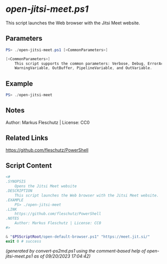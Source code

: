*open-jitsi-meet.ps1*
================

This script launches the Web browser with the Jitsi Meet website.

Parameters
----------
```powershell
PS> ./open-jitsi-meet.ps1 [<CommonParameters>]

[<CommonParameters>]
    This script supports the common parameters: Verbose, Debug, ErrorAction, ErrorVariable, WarningAction, 
    WarningVariable, OutBuffer, PipelineVariable, and OutVariable.
```

Example
-------
```powershell
PS> ./open-jitsi-meet

```

Notes
-----
Author: Markus Fleschutz | License: CC0

Related Links
-------------
https://github.com/fleschutz/PowerShell

Script Content
--------------
```powershell
<#
.SYNOPSIS
	Opens the Jitsi Meet website
.DESCRIPTION
	This script launches the Web browser with the Jitsi Meet website.
.EXAMPLE
	PS> ./open-jitsi-meet
.LINK
	https://github.com/fleschutz/PowerShell
.NOTES
	Author: Markus Fleschutz | License: CC0
#>

& "$PSScriptRoot/open-default-browser.ps1" "https://meet.jit.si/"
exit 0 # success
```

*(generated by convert-ps2md.ps1 using the comment-based help of open-jitsi-meet.ps1 as of 09/20/2023 17:04:42)*
